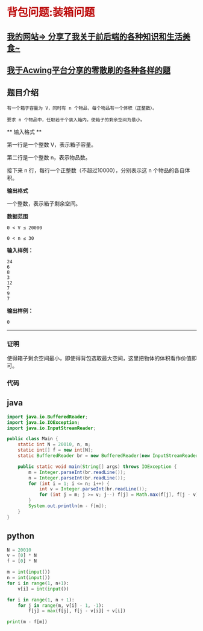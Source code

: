 # <font color="bb000">背包问题:装箱问题</font>
## [我的网站=> 分享了我关于前后端的各种知识和生活美食~](https://www.fanxy.cloud)

## [我于Acwing平台分享的零散刷的各种各样的题](https://www.acwing.com/blog/content/33005/) 

## 题目介绍
```
有一个箱子容量为 V，同时有 n 个物品，每个物品有一个体积（正整数）。

要求 n 个物品中，任取若干个装入箱内，使箱子的剩余空间为最小。
```

** 输入格式 **

第一行是一个整数 V，表示箱子容量。

第二行是一个整数 n，表示物品数。

接下来 n 行，每行一个正整数（不超过10000），分别表示这 n 个物品的各自体积。

**输出格式**

一个整数，表示箱子剩余空间。

**数据范围**
```
0 < V ≤ 20000
 
0 < n ≤ 30
```

**输入样例：**
```
24
6
8
3
12
7
9
7
```
**输出样例：**
```
0
```
----------
### 证明

使得箱子剩余空间最小，即使得背包选取最大空间，这里把物体的体积看作价值即可。

### 代码
## java
```java
import java.io.BufferedReader;
import java.io.IOException;
import java.io.InputStreamReader;

public class Main {
    static int N = 20010, n, m;
    static int[] f = new int[N];
    static BufferedReader br = new BufferedReader(new InputStreamReader(System.in));

    public static void main(String[] args) throws IOException {
        m = Integer.parseInt(br.readLine());
        n = Integer.parseInt(br.readLine());
        for (int i = 1; i <= n; i++) {
            int v = Integer.parseInt(br.readLine());
            for (int j = m; j >= v; j--) f[j] = Math.max(f[j], f[j - v] + v);
        }
        System.out.println(m - f[m]);
    }
}

```
## python

```python
N = 20010
v = [0] * N
f = [0] * N

m = int(input())
n = int(input())
for i in range(1, n+1):
    v[i] = int(input())

for i in range(1, n + 1):
    for j in range(m, v[i] - 1, -1):
        f[j] = max(f[j], f[j - v[i]] + v[i])

print(m - f[m])
```